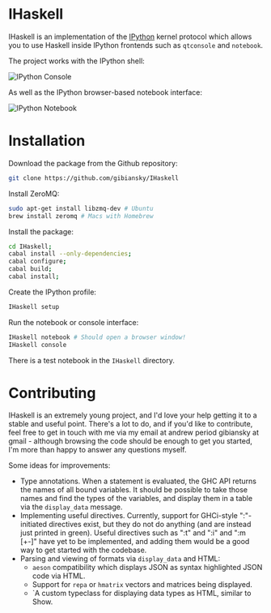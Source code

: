 IHaskell
===
IHaskell is an implementation of the [IPython](http://ipython.org) kernel protocol which allows you to use Haskell inside IPython frontends such as `qtconsole` and `notebook`.

The project works with the IPython shell:

![IPython Console](https://raw.github.com/gibiansky/IHaskell/master/images/ihaskell-console.png)

As well as the IPython browser-based notebook interface:

![IPython Notebook](https://raw.github.com/gibiansky/IHaskell/master/images/ihaskell-notebook.png)

Installation
===

Download the package from the Github repository:
```bash
git clone https://github.com/gibiansky/IHaskell
```

Install ZeroMQ:
```bash
sudo apt-get install libzmq-dev # Ubuntu
brew install zeromq # Macs with Homebrew
```

Install the package:
```bash
cd IHaskell;
cabal install --only-dependencies;
cabal configure;
cabal build;
cabal install;
```

Create the IPython profile:
```bash
IHaskell setup
```

Run the notebook or console interface:
```bash
IHaskell notebook # Should open a browser window!
IHaskell console
```

There is a test notebook in the `IHaskell` directory.

Contributing
===

IHaskell is an extremely young project, and I'd love your help getting it to a stable and useful point. There's a lot to do, and if you'd like to contribute, feel free to get in touch with me via my email at andrew period gibiansky at gmail - although browsing the code should be enough to get you started, I'm more than happy to answer any questions myself.

Some ideas for improvements:
- Type annotations. When a statement is evaluated, the GHC API returns the names of all bound variables. It should be possible to take those names and find the types of the variables, and display them in a table via the `display_data` message. 
- Implementing useful directives. Currently, support for GHCi-style ":"-initiated directives exist, but they do not do anything (and are instead just printed in green). Useful directives such as ":t" and ":i" and ":m [+-]" have yet to be implemented, and adding them would be a good way to get started with the codebase.
- Parsing and viewing of formats via `display_data` and HTML:
    - `aeson` compatibility which displays JSON as syntax highlighted JSON code via HTML.
    - Support for `repa` or `hmatrix` vectors and matrices being displayed.
    - `A custom typeclass for displaying data types as HTML, similar to Show.
